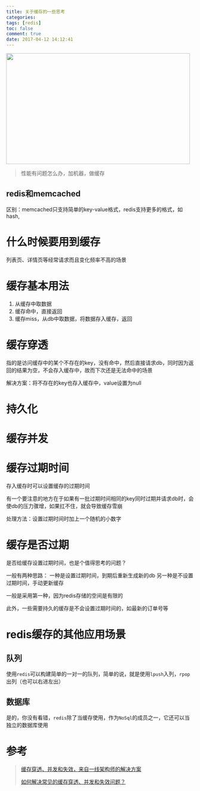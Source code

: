 ```yaml
---
title: 关于缓存的一些思考
categories:
tags: [redis]
toc: false
comment: true
date: 2017-04-12 14:12:41
---
```


<img src="http://o9xbyqajf.bkt.clouddn.com/20170728150122388188040.png" width="492" height="297"/>

> 性能有问题怎么办，加机器，做缓存


<!--more-->

## redis和memcached
区别：memcached只支持简单的key-value格式，redis支持更多的格式，如hash,


# 什么时候要用到缓存

列表页、详情页等经常请求而且变化频率不高的场景


# 缓存基本用法

1. 从缓存中取数据
2. 缓存命中，直接返回
3. 缓存miss，从db中取数据，将数据存入缓存，返回



# 缓存穿透

指的是访问缓存中的某个不存在的key，没有命中，然后直接请求db，同时因为返回的结果为空，不会存入缓存中，故而下次还是无法命中的场景

解决方案：将不存在的key也存入缓存中，value设置为null

# 持久化

# 缓存并发




# 缓存过期时间

存入缓存时可以设置缓存的过期时间

有一个要注意的地方在于如果有一批过期时间相同的key同时过期并请求db时，会使db的压力骤增，如果扛不住，就会导致缓存雪崩

处理方法：设置过期时间时加上一个随机的小数字

# 缓存是否过期

是否给缓存设置过期时间，也是个值得思考的问题？

一般有两种思路：
一种是设置过期时间，到期后重新生成新的db
另一种是不设置过期时间，手动更新缓存

一般是采用第一种，因为redis存储的空间是有限的

此外，一些需要持久的缓存是不会设置过期时间的，如最新的订单号等

# redis缓存的其他应用场景

## 队列
使用`redis`可以构建简单的一对一的队列，简单的说，就是使用`lpush`入列，`rpop`出列（也可以右进左出）

## 数据库
是的，你没有看错，`redis`除了当缓存使用，作为`NoSql`的成员之一，它还可以当独立的数据库使用


# 参考

>[缓存穿透、并发和失效，来自一线架构师的解决方案](http://mp.weixin.qq.com/s?__biz=MzA5Nzc4OTA1Mw==&mid=2659597537&idx=1&sn=9c91d231315b507b5eaea0e465a01423&scene=21#wechat_redirect)
>
>[如何解决常见的缓存穿透、并发和失效问题？](http://mp.weixin.qq.com/s/CCRa-qbgnNYSI4b10q4F9g)